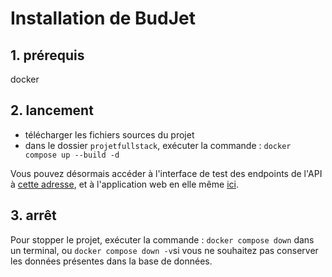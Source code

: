 # Installation de BudJet

## __1. prérequis__

docker

## __2. lancement__

- télécharger les fichiers sources du projet
- dans le dossier `projetfullstack`, exécuter la commande : `docker compose up --build -d`

Vous pouvez désormais accéder à l'interface de test des endpoints de l'API à [cette adresse](http://localhost:5000/api/docs), et à l'application web en elle même [ici](http://localhost:3000).

## __3. arrêt__

Pour stopper le projet, exécuter la commande : `docker compose down` dans un terminal, ou `docker compose down -v`si vous ne souhaitez pas conserver les données présentes dans la base de données.
